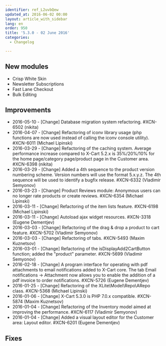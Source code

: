 ```yaml
---
identifier: ref_L2uvbQew
updated_at: 2016-06-02 00:00
layout: article_with_sidebar
lang: en
order: 950
title: '5.3.0 - 02 June 2016'
categories:
  - Changelog

---
```



## New modules

*   Crisp White Skin
*   Newsletter Subscriptions
*   Fast Lane Checkout
*   Bulk Editing

## Improvements

*   2016-05-10 - [Change] Database migration system refactoring. #XCN-6502 (nikita)
*   2016-04-07 - [Change] Refactoring of iconv library usage (php functions are now used instead of calling the iconv console utility). #XCN-6011 (Michael Lipinski)
*   2016-03-29 - [Change] Refactoring of the caching system. Average performance increase compared to X-Cart 5.2.x is 35%/20%/10% for the home page/category page/product page in the Customer area. #XCN-6398 (nikita)
*   2016-03-29 - [Change] Added a 4th sequence to the product version numbering scheme. Version numbers will use the format 5.x.y.z. The 4th sequence will be used to identify a bugfix release. #XCN-6332 (Vladimir Semyonov)
*   2016-03-23 - [Change] Product Reviews module: Anonymous users can no longer rate products or create reviews. #XCN-6354 (Michael Lipinski)
*   2016-03-11 - [Change] Refactoring of the item lists feature. #XCN-6198 (Michael Lipinski)
*   2016-03-11 - [Change] Autoload ajax widget resources. #XCN-3318 (Eugene Dementjev)
*   2016-03-03 - [Change] Refactoring of the drag & drop a product to cart feature. #XCN-5702 (Vladimir Semyonov)
*   2016-03-03 - [Change] Refactoring of tabs. #XCN-5493 (Maxim Kuznetsov)
*   2016-03-01 - [Change] Refactoring of the isDisplayAdd2CartButton function; added the "product" parameter. #XCN-5699 (Vladimir Semyonov)
*   2016-02-18 - [Change] A program interface for operating with pdf attachments to email notifications added to X-Cart core. The tab Email notifications -> Attachment now allows you to enable the addition of a pdf invoice to order notifications. #XCN-5726 (Eugene Dementjev)
*   2016-01-25 - [Change] Refactoring of the XLite\Model\Repo\ARepo class. #XCN-5368 (Michael Lipinski)
*   2016-01-06 - [Change] X-Cart 5.3.0 is PHP 7.0.x compatible. #XCN-5874 (Maxim Kuznetsov)
*   2016-01-04 - [Change] Refactoring of the Inventory model aimed at improving the performance. #XCN-6117 (Vladimir Semyonov)
*   2016-01-04 - [Change] Added a visual layout editor for the Customer area: Layout editor. #XCN-6201 (Eugene Dementjev)

## Fixes